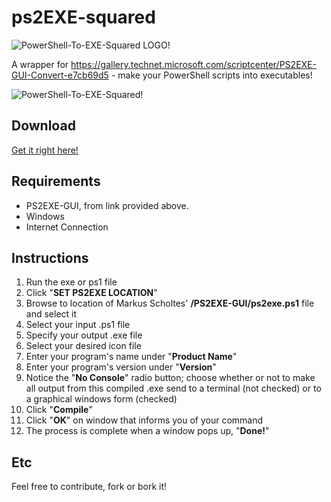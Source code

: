 # ps2EXE-squared
![PowerShell-To-EXE-Squared LOGO!](https://kek.gg/i/6yMvhF.png)

A wrapper for https://gallery.technet.microsoft.com/scriptcenter/PS2EXE-GUI-Convert-e7cb69d5 - make your PowerShell scripts into executables!

![PowerShell-To-EXE-Squared!](https://kek.gg/i/5tmHDL.png)

## Download
[Get it right here!](https://github.com/b3b0/ps2EXE-squared/releases/download/v1.1.1.1/ps2exeSQUARED.exe)

## Requirements
- PS2EXE-GUI, from link provided above.
- Windows
- Internet Connection

## Instructions
1. Run the exe or ps1 file
2. Click "**SET PS2EXE LOCATION**"
3. Browse to location of Markus Scholtes' **/PS2EXE-GUI/ps2exe.ps1** file and select it
4. Select your input .ps1 file
5. Specify your output .exe file
6. Select your desired icon file
7. Enter your program's name under "**Product Name**"
8. Enter your program's version under "**Version**"
9. Notice the "**No Console**" radio button; choose whether or not to make all output from this compiled .exe send to a terminal (not checked) or to a graphical windows form (checked)
10. Click "**Compile**"
11. Click "**OK**" on window that informs you of your command
12. The process is complete when a window pops up, "**Done!**"

## Etc
Feel free to contribute, fork or bork it!
